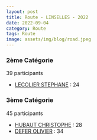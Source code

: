 ```yaml
---
layout: post
title: Route - LINSELLES - 2022
date: 2022-09-04
category: Route
tags: Route
image: assets/img/blog/road.jpeg
---
```


### 2ème Catégorie
39 participants
- [LECOLIER STEPHANE](https://teamspecializedlille.github.io/coureurs/lecolierstephane) : 24

### 3ème Catégorie
45 participants
- [HUBAUT CHRISTOPHE](https://teamspecializedlille.github.io/coureurs/hubautchristophe) : 28
- [DEFER OLIVIER](https://teamspecializedlille.github.io/coureurs/deferolivier) : 34

